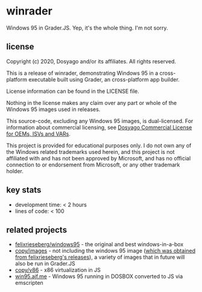 # winrader

Windows 95 in Grader.JS. Yep, it's the whole thing. I'm not sorry. 

## license

Copyright (c) 2020, Dosyago and/or its affiliates. All rights reserved.

This is a release of winrader, demonstrating Windows 95 in a cross-platform executable built using Grader, an cross-platform app builder.

License information can be found in the LICENSE file.

Nothing in the license makes any claim over any part or whole of the Windows 95 images used in releases.

This source-code, excluding any Windows 95 images, is dual-licensed. For information about commercial licensing, see [Dosyago Commercial License for OEMs, ISVs and VARs](https://github.com/dosyago/dual-licensing).

This project is provided for educational purposes only. I do not own any of the Windows related trademarks used herein, and this project is not affiliated with and has not been approved by Microsoft, and has no official connection to or endorsement from Microsoft, or any other trademark holder.

## key stats

- development time: < 2 hours
- lines of code: < 100

## related projects

- [felixrieseberg/windows95](https://github.com/felixrieseberg/windows95) - the original and best windows-in-a-box
- [copy/images](https://github.com/copy/images) - not including the windows 95 image ([which was obtained from felixrieseberg's releases](https://github.com/felixrieseberg/windows95/releases)), a variety of images that in future will also be run in Grader.JS
- [copy/v86](https://github.com/copy/v86/) - x86 virtualization in JS
- [win95.ajf.me](https://win95.ajf.me/) - Windows 95 running in DOSBOX converted to JS via emscripten












